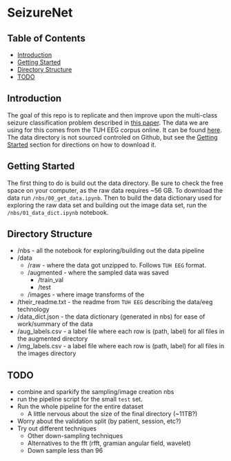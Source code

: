 # SeizureNet

## Table of Contents
<!-- vim-markdown-toc GFM -->

* [Introduction](#introduction)
* [Getting Started](#getting-started)
* [Directory Structure](#directory-structure)
* [TODO](#todo)

<!-- vim-markdown-toc -->

## Introduction

The goal of this repo is to replicate and then improve upon the multi-class
seizure classification problem described in [this
paper](https://arxiv.org/pdf/1903.03232.pdf). The data we are using for this
comes from the TUH EEG corpus online. It can be found
[here](https://www.isip.piconepress.com/projects/tuh_eeg/). The data directory
is not sourced controled on Github, but see the [Getting
Started](#getting-started) section for directions on how to download it.
 
## Getting Started 

The first thing to do is build out the data directory. Be sure to check the free
space on your computer, as the raw data requires ~56 GB. To download the data run
`/nbs/00_get_data.ipynb`. Then to build the data dictionary used for exploring
the raw data set and building out the image data set, run the
`/nbs/01_data_dict.ipynb` notebook. 

## Directory Structure

* /nbs - all the notebook for exploring/building out the data pipeline
* /data
    * /raw - where the data got unzipped to. Follows `TUH EEG` format.
    * /augmented - where the sampled data was saved
        * /train_val
        * /test
    * /images - where image transforms of the 
* /their_readme.txt - the readme from `TUH EEG` describing the data/eeg
  technology
* /data_dict.json - the data dictionary (generated in nbs) for ease of
  work/summary of the data
* /aug_labels.csv - a label file where each row is (path, label) for all files
  in the augmented directory
* /img_labels.csv - a label file where each row is (path, label) for all files
  in the images directory

## TODO

* combine and sparkify the sampling/image creation nbs
* run the pipeline script for the small `test` set.
* Run the whole pipeline for the entire dataset
    * A little nervous about the size of the final directory (~11TB?)
* Worry about the validation split (by patient, session, etc?)
* Try out different techniques
    * Other down-sampling techniques
    * Alternatives to the fft (rfft, gramian angular field, wavelet)
    * Down sample less than 96

